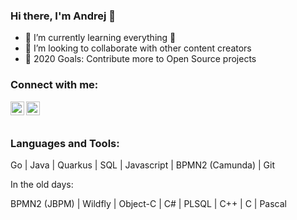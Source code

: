 ### Hi there, I'm Andrej 👋

- 🌱 I’m currently learning everything 🤣
- 👯 I’m looking to collaborate with other content creators
- 🥅 2020 Goals: Contribute more to Open Source projects

### Connect with me:

[<img align="left" alt="andrejpetras | Twitter" width="22px" src="https://cdn.jsdelivr.net/npm/simple-icons@v3/icons/twitter.svg" />][twitter]
[<img align="left" alt="andrejpetras | LinkedIn" width="22px" src="https://cdn.jsdelivr.net/npm/simple-icons@v3/icons/linkedin.svg" />][linkedin]

<br />
<br />

### Languages and Tools:

Go | Java | Quarkus | SQL | Javascript | BPMN2 (Camunda) | Git

In the old days:

BPMN2 (JBPM) | Wildfly | Object-C | C# | PLSQL | C++ | C | Pascal


[twitter]: https://twitter.com/andrejpetras
[linkedin]: https://linkedin.com/in/andrejpetras

<!--
**andrejpetras/andrejpetras** is a ✨ _special_ ✨ repository because its `README.md` (this file) appears on your GitHub profile.

Here are some ideas to get you started:

- 🔭 I’m currently working on ...
- 🌱 I’m currently learning ...
- 👯 I’m looking to collaborate on ...
- 🤔 I’m looking for help with ...
- 💬 Ask me about ...
- 📫 How to reach me: ...
- 😄 Pronouns: ...
- ⚡ Fun fact: ...
-->
